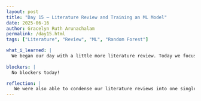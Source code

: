 ```yaml
---
layout: post
title: "Day 15 – Literature Review and Training an ML Model"
date: 2025-06-16
author: Gracelyn Ruth Arunachalam
permalink: /day15.html
tags: ["Literature", "Review", "ML", "Random Forest"]

what_i_learned: |
  We began our day with a little more literature review. Today we focused on finding literatures that talk about the implementation of ML in the field of climate science. We were able to obtain papers that descirbed the history and use of the Random Forest Model. Following that, we took a short trip to a nearby LiDAR station. Finally, to wrap up our day, we had a detailed session on training machine learning models using the sklearn library in python. We were able to train it on sample atmospheric data and obtain a relatively good regression coefficient.
 
blockers: |
  No blockers today!

reflection: |
   We were also able to condense our literature reviews into one single document. I believe this gave me an idea of how many resources we had to pick from when writing out our paper. With the python programming session, I beleive we are now on track to use the skills we learnt on real life data.
---
```

